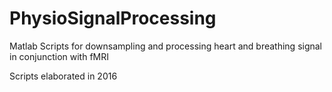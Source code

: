 # PhysioSignalProcessing
Matlab Scripts for downsampling and processing heart and breathing signal in conjunction with fMRI

Scripts elaborated in 2016 
